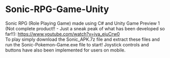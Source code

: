 # Sonic-RPG-Game-Unity
Sonic RPG (Role Playing Game) made using C# and Unity
Game Preview 1 (Not complete product!! - Just a sneak peak of what has been developed so far!!): https://www.youtube.com/watch?v=jya_ejuCrw0  
To play simply download the Sonic_APK.7z file and extract these files and run the Sonic-Pokemon-Game.exe file to start!
Joystick controls and buttons have also been implemented for users on mobile.
